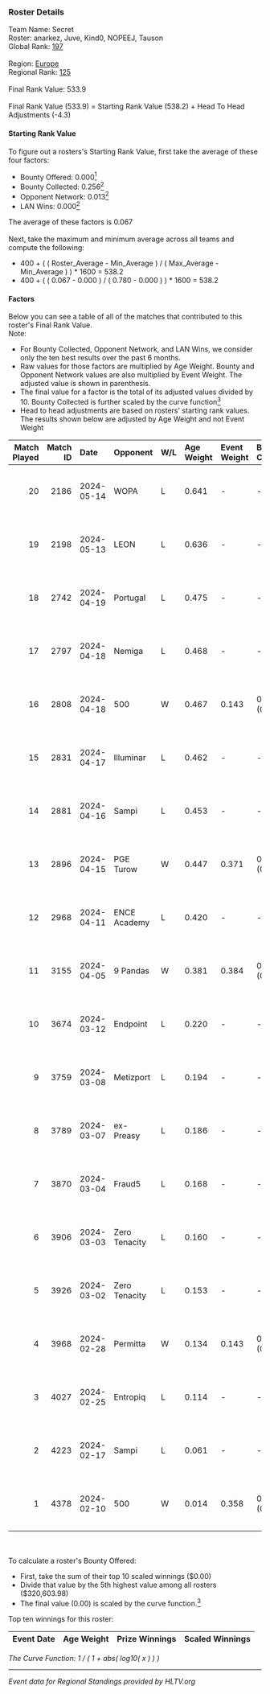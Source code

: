 ### Roster Details<br />
Team Name: Secret<br />
Roster: anarkez, Juve, Kind0, NOPEEJ, Tauson<br />
Global Rank: [197](../standings_global.md)<br />
<br />
Region: [Europe]( ../standings_europe.md)<br />
Regional Rank: [125]( ../standings_europe.md)<br />
<br />
Final Rank Value:  533.9<br />
<br />
Final Rank Value (533.9) = Starting Rank Value (538.2) + Head To Head Adjustments (-4.3)<br />

#### Starting Rank Value<br />
To figure out a rosters's Starting Rank Value, first take the average of these four factors:<br />
- Bounty Offered: 0.000[<sup>1</sup>](#table2)
- Bounty Collected: 0.256[<sup>2</sup>](#table1)
- Opponent Network: 0.013[<sup>2</sup>](#table1)
- LAN Wins: 0.000[<sup>2</sup>](#table1)

The average of these factors is 0.067<br />
<br />
Next, take the maximum and minimum average across all teams and compute the following:<br />
- 400 + ( ( Roster_Average - Min_Average ) / ( Max_Average - Min_Average ) ) * 1600 = 538.2
- 400 + ( ( 0.067 - 0.000 ) / ( 0.780 - 0.000 ) ) * 1600 = 538.2


#### Factors<br />
Below you can see a table of all of the matches that contributed to this roster's Final Rank Value.<br />
Note:<br />

- For Bounty Collected, Opponent Network, and LAN Wins, we consider only the ten best results over the past 6 months.
- Raw values for those factors are multiplied by Age Weight. Bounty and Opponent Network values are also multiplied by Event Weight. The adjusted value is shown in parenthesis.
- The final value for a factor is the total of its adjusted values divided by 10. Bounty Collected is further scaled by the curve function[<sup>3</sup>](#curveFunction)
- Head to head adjustments are based on rosters' starting rank values. The results shown below are adjusted by Age Weight and not Event Weight
<span id="table1"></span><br />


| Match Played | Match ID | Date       | Opponent      | W/L | Age Weight | Event Weight | Bounty Collected | Opponent Network | LAN Wins  | H2H Adj. | Roster                                 |
| -: | -: | :- | :- | :- | :- | :- | :- | :- | :- | -: | :- |
|           20 |     2186 | 2024-05-14 | WOPA          | L   | 0.641      | -            | -                | -                | -         |    -7.83 | anarkez, Juve, Kind0, NOPEEJ, Tauson   |
|           19 |     2198 | 2024-05-13 | LEON          | L   | 0.636      | -            | -                | -                | -         |    -6.18 | anarkez, Juve, Kind0, NOPEEJ, Tauson   |
|           18 |     2742 | 2024-04-19 | Portugal      | L   | 0.475      | -            | -                | -                | -         |    -4.81 | anarkez, Kind0, Maze, NOPEEJ, Tauson   |
|           17 |     2797 | 2024-04-18 | Nemiga        | L   | 0.468      | -            | -                | -                | -         |    -0.47 | anarkez, Kind0, Maze, NOPEEJ, Tauson   |
|           16 |     2808 | 2024-04-18 | 500           | W   | 0.467      | 0.143        | 0.001 (0.000)    | 0.093 (0.006)    | 0 (0.000) |    10.97 | anarkez, Kind0, Maze, NOPEEJ, Tauson   |
|           15 |     2831 | 2024-04-17 | Illuminar     | L   | 0.462      | -            | -                | -                | -         |    -7.88 | anarkez, Kind0, Maze, NOPEEJ, Tauson   |
|           14 |     2881 | 2024-04-16 | Sampi         | L   | 0.453      | -            | -                | -                | -         |    -1.70 | anarkez, Kind0, Maze, NOPEEJ, Tauson   |
|           13 |     2896 | 2024-04-15 | PGE Turow     | W   | 0.447      | 0.371        | 0.001 (0.000)    | 0.019 (0.003)    | 0 (0.000) |     9.10 | anarkez, Kind0, Maze, NOPEEJ, Tauson   |
|           12 |     2968 | 2024-04-11 | ENCE Academy  | L   | 0.420      | -            | -                | -                | -         |    -3.70 | anarkez, Kind0, Maze, NOPEEJ, Tauson   |
|           11 |     3155 | 2024-04-05 | 9 Pandas      | W   | 0.381      | 0.384        | 0.081 (0.012)    | 0.716 (0.105)    | 0 (0.000) |    11.19 | anarkez, Kind0, Maze, NOPEEJ, Tauson   |
|           10 |     3674 | 2024-03-12 | Endpoint      | L   | 0.220      | -            | -                | -                | -         |    -0.85 | anarkez, Kind0, Maze, NOPEEJ, Tauson   |
|            9 |     3759 | 2024-03-08 | Metizport     | L   | 0.194      | -            | -                | -                | -         |    -0.93 | anarkez, innocent, Kind0, Maze, Tauson |
|            8 |     3789 | 2024-03-07 | ex-Preasy     | L   | 0.186      | -            | -                | -                | -         |    -1.16 | anarkez, innocent, Kind0, Maze, Tauson |
|            7 |     3870 | 2024-03-04 | Fraud5        | L   | 0.168      | -            | -                | -                | -         |    -1.88 | anarkez, innocent, Kind0, Maze, Tauson |
|            6 |     3906 | 2024-03-03 | Zero Tenacity | L   | 0.160      | -            | -                | -                | -         |    -0.21 | anarkez, innocent, Kind0, Maze, Tauson |
|            5 |     3926 | 2024-03-02 | Zero Tenacity | L   | 0.153      | -            | -                | -                | -         |    -0.20 | anarkez, innocent, Kind0, Maze, Tauson |
|            4 |     3968 | 2024-02-28 | Permitta      | W   | 0.134      | 0.143        | 0.023 (0.000)    | 0.940 (0.018)    | 0 (0.000) |     3.87 | anarkez, innocent, Kind0, Maze, Tauson |
|            3 |     4027 | 2024-02-25 | Entropiq      | L   | 0.114      | -            | -                | -                | -         |    -1.76 | anarkez, innocent, Kind0, Maze, Tauson |
|            2 |     4223 | 2024-02-17 | Sampi         | L   | 0.061      | -            | -                | -                | -         |    -0.24 | anarkez, innocent, Kind0, Maze, Tauson |
|            1 |     4378 | 2024-02-10 | 500           | W   | 0.014      | 0.358        | 0.001 (0.000)    | 0.093 (0.000)    | 0 (0.000) |     0.31 | anarkez, innocent, Kind0, Maze, Tauson |

<br />
<span id="table2"></span><br />
To calculate a roster's Bounty Offered:<br />

- First, take the sum of their top 10 scaled winnings ($0.00)
- Divide that value by the 5th highest value among all rosters ($320,603.98)
- The final value (0.00) is scaled by the curve function.[<sup>3</sup>](#curveFunction)

Top ten winnings for this roster:<br />

| Event Date | Age Weight | Prize Winnings | Scaled Winnings |
| :- | -: | :- | :- |


<span id="curveFunction"></span>_The Curve Function: 1 / ( 1 + abs( log10( x ) ) )_<br />

---
_Event data for Regional Standings provided by HLTV.org_<br />
